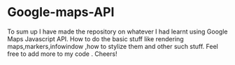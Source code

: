 # Google-maps-API
To sum up I have made the repository on whatever I had learnt using Google Maps Javascript API.
How to do the basic stuff like rendering maps,markers,infowindow ,how to stylize them and other such stuff.
Feel free to add more to my code . Cheers!
